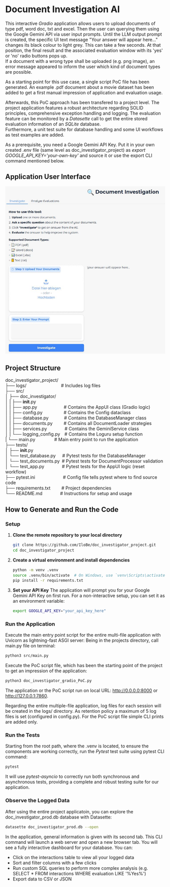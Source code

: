 # Document Investigation AI

This interactive <i>Gradio</i> application allows users to upload documents of type pdf, word doc, txt and excel. Then the user can querying them using the Google Gemini API via user input prompts. Until the LLM output prompt is created, the specific UI text message "Your answer will appear here..." changes its black colour to light grey. This can take a few seconds. At that position, the final result and the associated evaluation window with its 'yes' or 'no' radio buttons pops up.<br>
If a document with a wrong type shall be uploaded (e.g. png image), an error message appeared to inform the user which kind of document types are possible.

As a starting point for this use case, a single script PoC file has been generated. An example .pdf document about a movie dataset has been added to get a first manual impression of application and evaluation usage.

Afterwards, this PoC approach has been transfered to a project level. The project application features a robust architecture regarding SOLID principles, comprehensive exception handling and logging. The evaluation feature can be monitored by a <i>Datasette</i> call to get the entire stored evaluation information of an <i>SQLite</i> database.<br>
Furthermore, a unit test suite for database handling and some UI workflows as test examples are added.

As a prerequisite, you need a Google Gemini API Key. Put it in your own created .env file (same level as doc_investigator_project) as <i>export GOOGLE_API_KEY='your-own-key'</i> and source it or use the export CLI command mentioned below.

## Application User Interface
![application user interface](doc_investigation_app.JPG)
<br>

## Project Structure
doc_investigator_project/<br>
├── logs/&emsp;&emsp;&emsp;&emsp;&emsp;&emsp;&emsp;&ensp;&nbsp;# Includes log files<br>
├── src/<br>
│   ├── doc_investigator/<br>
│   |   ├── __init__.py<br>
│   |   ├── app.py&emsp;&emsp;&emsp;&emsp;&emsp;&ensp;&ensp;# Contains the AppUI class (Gradio logic)<br>
│   |   ├── config.py&emsp;&emsp;&emsp;&emsp;&ensp;&nbsp;# Contains the Config dataclass<br>
│   |   ├── database.py&emsp;&emsp;&emsp;&ensp;# Contains the DatabaseManager class<br>
│   |   ├── documents.py&emsp;&emsp;&ensp;# Contains all DocumentLoader strategies<br>
│   |   ├── services.py&emsp;&emsp;&emsp;&emsp;# Contains the GeminiService class<br>
│   |   └── logging_config.py&emsp;# Contains the Loguru setup function<br>
|   └── main.py&emsp;&emsp;&emsp;&emsp;&nbsp;# Main entry point to run the application<br>
├── tests/<br>
│   ├── __init__.py<br>
│   └── test_database.py&emsp;&ensp;# Pytest tests for the DatabaseManager<br>
│   └── test_documents.py&ensp;# Pytest tests for DocumentProcessor validation<br>
│   └── test_app.py&emsp;&emsp;&emsp;&emsp;# Pytest tests for the AppUI logic (reset workflow)<br>
├── pytest.ini&emsp;&emsp;&emsp;&emsp;&emsp;&emsp;&nbsp;# Config file tells pytest where to find source code<br>
├── requirements.txt&emsp;&emsp;&ensp;# Project dependencies<br>
└── README.md&emsp;&emsp;&emsp;&emsp;# Instructions for setup and usage<br>

## How to Generate and Run the Code
### Setup

1.  **Clone the remote repository to your local directory**
    ```bash
    git clone https://github.com/IloBe/doc_investigator_project.git
    cd doc_investigator_project
    ```

2.  **Create a virtual environment and install dependencies**
    ```bash
    python -m venv .venv
    source .venv/bin/activate  # On Windows, use `venv\Scripts\activate`
    pip install -r requirements.txt
    ```

3.  **Set your API Key**
    The application will prompt you for your Google Gemini API Key on first run. For a non-interactive setup, you can set it as an environment variable:
    ```bash
    export GOOGLE_API_KEY="your_api_key_here"
    ```

### Run the Application
Execute the main entry point script for the entire multi-file application with Uvicorn as lightning-fast ASGI server:
Being in the projects directory, call main.py file on terminal:
```bash
python3 src/main.py
```

Execute the PoC script file, which has been the starting point of the project to get an impression of the application:
```bash
python3 doc_investigator_gradio_PoC.py
```
The application or the PoC script run on local URL: http://0.0.0.0:8000 or http://127.0.0.1:7860.

Regarding the entire multiple-file application, log files for each session will be created in the logs/ directory.
As retention policy a maximum of 5 log files is set (configured in config.py).
For the PoC script file simple CLI prints are added only.

### Run the Tests
Starting from the root path, where the .venv is located, to ensure the components are working correctly, run the <i>Pytest</i> test suite using pytest CLI command:
```bash
pytest
```
It will use <i>pytest-asyncio</i> to correctly run both synchronous and asynchronous tests, providing a complete and robust testing suite for our application.

### Observe the Logged Data
After using the entire project applicatoin, you can explore the doc_investigator_prod.db database with Datasette:
```bash
datasette doc_investigator_prod.db --open
```

In the application, general information is given with its second tab. This CLI command will launch a web server and open a new browser tab. You will see a fully interactive dashboard for your database. You can:
-    Click on the interactions table to view all your logged data
-    Sort and filter columns with a few clicks
-    Run custom SQL queries to perform more complex analysis (e.g. SELECT * FROM interactions WHERE evaluation LIKE '%Yes%')
-    Export data to CSV or JSON
